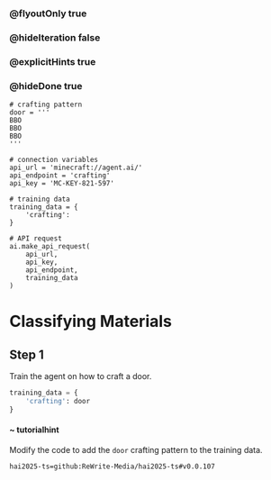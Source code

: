 ### @flyoutOnly true
### @hideIteration false
### @explicitHints true
### @hideDone true

```python-template
# crafting pattern
door = '''
BBO
BBO
BBO
'''
 
# connection variables
api_url = 'minecraft://agent.ai/'
api_endpoint = 'crafting'
api_key = 'MC-KEY-821-597'
 
# training data
training_data = {
    'crafting': 
}
 
# API request
ai.make_api_request(
    api_url,
    api_key,
    api_endpoint,
    training_data
)
```

# Classifying Materials

## Step 1
Train the agent on how to craft a door.

```python
training_data = {
    'crafting': door
}
```
#### ~ tutorialhint 
Modify the code to add the `door` crafting pattern to the training data.



```package
hai2025-ts=github:ReWrite-Media/hai2025-ts#v0.0.107
```
